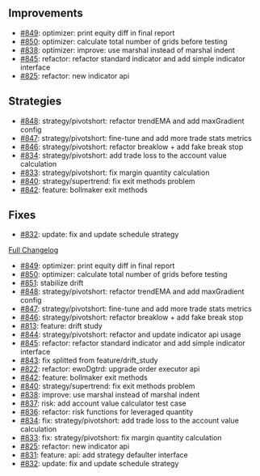 
## Improvements

- [#849](https://github.com/OvictorVieira/bbgo/pull/849): optimizer: print equity diff in final report
- [#850](https://github.com/OvictorVieira/bbgo/pull/850): optimizer: calculate total number of grids before testing
- [#838](https://github.com/OvictorVieira/bbgo/pull/838): optimizer: improve: use marshal instead of marshal indent
- [#845](https://github.com/OvictorVieira/bbgo/pull/845): refactor: refactor standard indicator and add simple indicator interface
- [#825](https://github.com/OvictorVieira/bbgo/pull/825): refactor: new indicator api

## Strategies

- [#848](https://github.com/OvictorVieira/bbgo/pull/848): strategy/pivotshort: refactor trendEMA and add maxGradient config
- [#847](https://github.com/OvictorVieira/bbgo/pull/847): strategy/pivotshort: fine-tune and add more trade stats metrics
- [#846](https://github.com/OvictorVieira/bbgo/pull/846): strategy/pivotshort: refactor breaklow + add fake break stop
- [#834](https://github.com/OvictorVieira/bbgo/pull/834): strategy/pivotshort: add trade loss to the account value calculation
- [#833](https://github.com/OvictorVieira/bbgo/pull/833): strategy/pivotshort: fix margin quantity calculation
- [#840](https://github.com/OvictorVieira/bbgo/pull/840): strategy/supertrend: fix exit methods problem
- [#842](https://github.com/OvictorVieira/bbgo/pull/842): feature: bollmaker exit methods

## Fixes

- [#832](https://github.com/OvictorVieira/bbgo/pull/832): update: fix and update schedule strategy


[Full Changelog](https://github.com/OvictorVieira/bbgo/compare/v1.37.0...main)

 - [#849](https://github.com/OvictorVieira/bbgo/pull/849): optimizer: print equity diff in final report
 - [#850](https://github.com/OvictorVieira/bbgo/pull/850): optimizer: calculate total number of grids before testing
 - [#851](https://github.com/OvictorVieira/bbgo/pull/851): stabilize drift 
 - [#848](https://github.com/OvictorVieira/bbgo/pull/848): strategy/pivotshort: refactor trendEMA and add maxGradient config
 - [#847](https://github.com/OvictorVieira/bbgo/pull/847): strategy/pivotshort: fine-tune and add more trade stats metrics
 - [#846](https://github.com/OvictorVieira/bbgo/pull/846): strategy/pivotshort: refactor breaklow + add fake break stop
 - [#813](https://github.com/OvictorVieira/bbgo/pull/813): feature: drift study
 - [#844](https://github.com/OvictorVieira/bbgo/pull/844): strategy/pivotshort: refactor and update indicator api usage
 - [#845](https://github.com/OvictorVieira/bbgo/pull/845): refactor: refactor standard indicator and add simple indicator interface
 - [#843](https://github.com/OvictorVieira/bbgo/pull/843): fix splitted from feature/drift_study
 - [#822](https://github.com/OvictorVieira/bbgo/pull/822): refactor: ewoDgtrd: upgrade order executor api
 - [#842](https://github.com/OvictorVieira/bbgo/pull/842): feature: bollmaker exit methods
 - [#840](https://github.com/OvictorVieira/bbgo/pull/840): strategy/supertrend: fix exit methods problem
 - [#838](https://github.com/OvictorVieira/bbgo/pull/838): improve: use marshal instead of marshal indent
 - [#837](https://github.com/OvictorVieira/bbgo/pull/837): risk: add account value calculator test case
 - [#836](https://github.com/OvictorVieira/bbgo/pull/836): refactor: risk functions for leveraged quantity
 - [#834](https://github.com/OvictorVieira/bbgo/pull/834): fix: strategy/pivotshort: add trade loss to the account value calculation
 - [#833](https://github.com/OvictorVieira/bbgo/pull/833): fix: strategy/pivotshort: fix margin quantity calculation
 - [#825](https://github.com/OvictorVieira/bbgo/pull/825): refactor: new indicator api
 - [#831](https://github.com/OvictorVieira/bbgo/pull/831): feature: api: add strategy defaulter interface
 - [#832](https://github.com/OvictorVieira/bbgo/pull/832): update: fix and update schedule strategy
